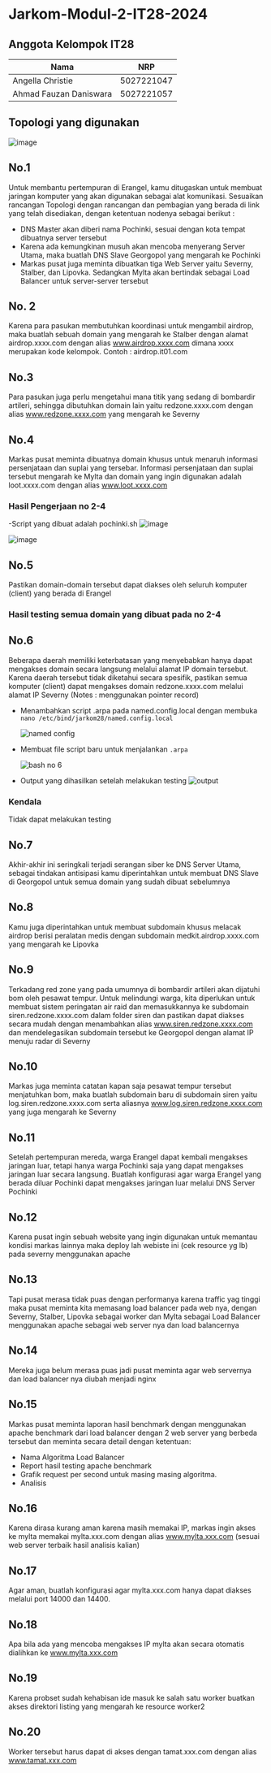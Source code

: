 # Jarkom-Modul-2-IT28-2024

## Anggota Kelompok IT28

| Nama  | NRP | 
| ----------- | ----------- |
| Angella Christie | 5027221047 | 
| Ahmad Fauzan Daniswara | 5027221057 | 

## Topologi yang digunakan 

![image](https://github.com/Angel0010/Jarkom-Modul-2-IT28-2024/assets/131789727/7b6bb1d5-3ccb-426f-9a52-0e4e09ab2de5)

## No.1
Untuk membantu pertempuran di Erangel, kamu ditugaskan untuk membuat jaringan komputer yang akan digunakan sebagai alat komunikasi. Sesuaikan rancangan Topologi dengan rancangan dan pembagian yang berada di link yang telah disediakan, dengan ketentuan nodenya sebagai berikut :
- DNS Master akan diberi nama Pochinki, sesuai dengan kota tempat dibuatnya server tersebut
- Karena ada kemungkinan musuh akan mencoba menyerang Server Utama, maka buatlah DNS Slave Georgopol yang mengarah ke Pochinki
- Markas pusat juga meminta dibuatkan tiga Web Server yaitu Severny, Stalber, dan Lipovka. Sedangkan Mylta akan bertindak sebagai Load Balancer untuk server-server tersebut

## No. 2
Karena para pasukan membutuhkan koordinasi untuk mengambil airdrop, maka buatlah sebuah domain yang mengarah ke Stalber dengan alamat airdrop.xxxx.com dengan alias www.airdrop.xxxx.com dimana xxxx merupakan kode kelompok. Contoh : airdrop.it01.com

## No.3
Para pasukan juga perlu mengetahui mana titik yang sedang di bombardir artileri, sehingga dibutuhkan domain lain yaitu redzone.xxxx.com dengan alias www.redzone.xxxx.com yang mengarah ke Severny

## No.4
Markas pusat meminta dibuatnya domain khusus untuk menaruh informasi persenjataan dan suplai yang tersebar. Informasi persenjataan dan suplai tersebut mengarah ke Mylta dan domain yang ingin digunakan adalah loot.xxxx.com dengan alias www.loot.xxxx.com

### Hasil Pengerjaan no 2-4

-Script yang dibuat adalah pochinki.sh
![image](https://github.com/Angel0010/Jarkom-Modul-2-IT28-2024/assets/131789727/1231ccad-eb85-44c1-98c0-2d37369a329c)

![image](https://github.com/Angel0010/Jarkom-Modul-2-IT28-2024/assets/131789727/4e421901-c218-428f-b6ed-d90941c4e99f)

## No.5
Pastikan domain-domain tersebut dapat diakses oleh seluruh komputer (client) yang berada di Erangel

### Hasil testing semua domain yang dibuat pada no 2-4

## No.6
Beberapa daerah memiliki keterbatasan yang menyebabkan hanya dapat mengakses domain secara langsung melalui alamat IP domain tersebut. Karena daerah tersebut tidak diketahui secara spesifik, pastikan semua komputer (client) dapat mengakses domain redzone.xxxx.com melalui alamat IP Severny (Notes : menggunakan pointer record)

- Menambahkan script .arpa pada named.config.local dengan membuka `nano /etc/bind/jarkom28/named.config.local`
  
  ![named config](https://github.com/Angel0010/Jarkom-Modul-2-IT28-2024/assets/131789727/256bb037-9385-4eaf-9dd5-13a5c01c7c08)

- Membuat file script baru untuk menjalankan `.arpa`

  ![bash no 6](https://github.com/Angel0010/Jarkom-Modul-2-IT28-2024/assets/131789727/46b003dd-5682-4e72-9134-9247838e55c3)

- Output yang dihasilkan setelah melakukan testing
  ![output](https://github.com/Angel0010/Jarkom-Modul-2-IT28-2024/assets/131789727/8143781d-f1c5-4188-80cf-4718b902d167)

### Kendala
Tidak dapat melakukan testing
  

## No.7
Akhir-akhir ini seringkali terjadi serangan siber ke DNS Server Utama, sebagai tindakan antisipasi kamu diperintahkan untuk membuat DNS Slave di Georgopol untuk semua domain yang sudah dibuat sebelumnya

## No.8
Kamu juga diperintahkan untuk membuat subdomain khusus melacak airdrop berisi peralatan medis dengan subdomain medkit.airdrop.xxxx.com yang mengarah ke Lipovka

## No.9
Terkadang red zone yang pada umumnya di bombardir artileri akan dijatuhi bom oleh pesawat tempur. Untuk melindungi warga, kita diperlukan untuk membuat sistem peringatan air raid dan memasukkannya ke subdomain siren.redzone.xxxx.com dalam folder siren dan pastikan dapat diakses secara mudah dengan menambahkan alias www.siren.redzone.xxxx.com dan mendelegasikan subdomain tersebut ke Georgopol dengan alamat IP menuju radar di Severny

## No.10
Markas juga meminta catatan kapan saja pesawat tempur tersebut menjatuhkan bom, maka buatlah subdomain baru di subdomain siren yaitu log.siren.redzone.xxxx.com serta aliasnya www.log.siren.redzone.xxxx.com yang juga mengarah ke Severny

## No.11
Setelah pertempuran mereda, warga Erangel dapat kembali mengakses jaringan luar, tetapi hanya warga Pochinki saja yang dapat mengakses jaringan luar secara langsung. Buatlah konfigurasi agar warga Erangel yang berada diluar Pochinki dapat mengakses jaringan luar melalui DNS Server Pochinki

## No.12
Karena pusat ingin sebuah website yang ingin digunakan untuk memantau kondisi markas lainnya maka deploy lah webiste ini (cek resource yg lb) pada severny menggunakan apache

## No.13
Tapi pusat merasa tidak puas dengan performanya karena traffic yag tinggi maka pusat meminta kita memasang load balancer pada web nya, dengan Severny, Stalber, Lipovka sebagai worker dan Mylta sebagai Load Balancer menggunakan apache sebagai web server nya dan load balancernya

## No.14
Mereka juga belum merasa puas jadi pusat meminta agar web servernya dan load balancer nya diubah menjadi nginx

## No.15
Markas pusat meminta laporan hasil benchmark dengan menggunakan apache benchmark dari load balancer dengan 2 web server yang berbeda tersebut dan meminta secara detail dengan ketentuan:
- Nama Algoritma Load Balancer
- Report hasil testing apache benchmark 
- Grafik request per second untuk masing masing algoritma. 
- Analisis

## No.16
Karena dirasa kurang aman karena masih memakai IP, markas ingin akses ke mylta memakai mylta.xxx.com dengan alias www.mylta.xxx.com (sesuai web server terbaik hasil analisis kalian)

## No.17
Agar aman, buatlah konfigurasi agar mylta.xxx.com hanya dapat diakses melalui port 14000 dan 14400.

## No.18
Apa bila ada yang mencoba mengakses IP mylta akan secara otomatis dialihkan ke www.mylta.xxx.com

## No.19
Karena probset sudah kehabisan ide masuk ke salah satu worker buatkan akses direktori listing yang mengarah ke resource worker2

## No.20
Worker tersebut harus dapat di akses dengan tamat.xxx.com dengan alias www.tamat.xxx.com

